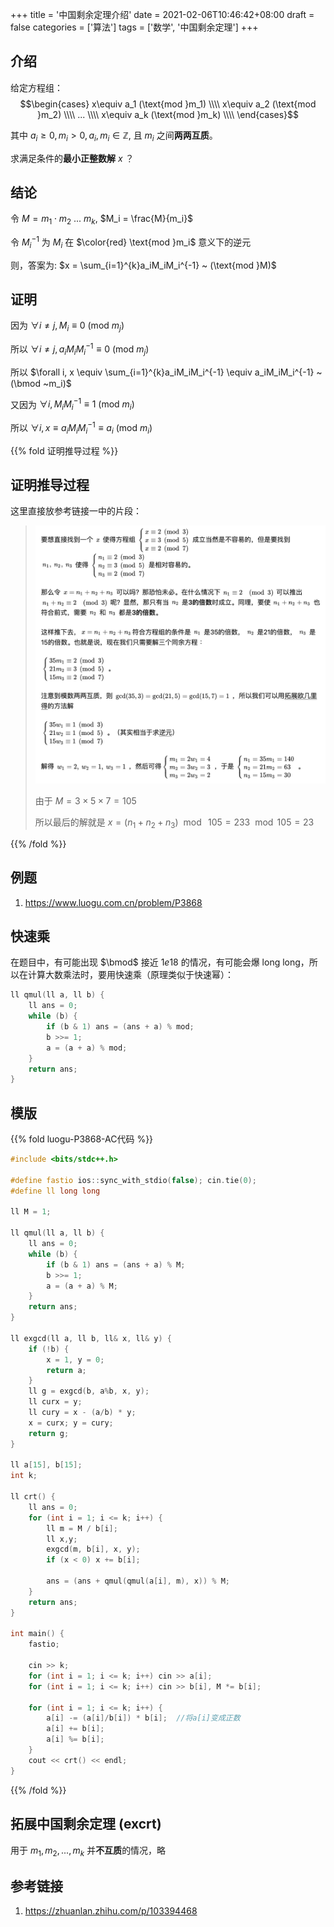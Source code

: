 +++
title = '中国剩余定理介绍'
date = 2021-02-06T10:46:42+08:00
draft = false
categories = ['算法']
tags = ['数学', '中国剩余定理']
+++

## 介绍
给定方程组：
$$\begin{cases} 
x\equiv a_1 (\text{mod }m_1) \\\\
x\equiv a_2 (\text{mod }m_2) \\\\
... \\\\
x\equiv a_k (\text{mod }m_k) \\\\
\end{cases}$$

其中 $a_i \geq 0, m_i > 0, a_i,m_i \in \mathbb{Z}$, 且 $m_i$ 之间**两两互质**。

求满足条件的**最小正整数解** $x$ ？

## 结论

令 $M = m_1 \cdot m_2 ~... ~m_k$, $M_i = \frac{M}{m_i}$

令 $M_i^{-1}$ 为 $M_i$ 在 $\color{red} \text{mod }m_i$ 意义下的逆元

则，答案为: $x = \sum_{i=1}^{k}a_iM_iM_i^{-1} ~ (\text{mod }M)$


## 证明

因为 $\forall i \neq j, M_i \equiv 0 ~(\text{mod } m_j)$

所以 $\forall i \neq j, a_iM_iM_i^{-1} \equiv 0~ (\text{mod } m_j)$

所以 $\forall i, x \equiv \sum_{i=1}^{k}a_iM_iM_i^{-1} \equiv a_iM_iM_i^{-1} ~ (\bmod ~m_i)$

又因为 $\forall i, M_iM_i^{-1} \equiv 1 ~(\text{mod } m_i)$

所以 $\forall i, x \equiv a_iM_iM_i^{-1} \equiv a_i ~ (\text{mod } m_i)$

{{% fold 证明推导过程 %}}
## 证明推导过程

这里直接放参考链接一中的片段：
> ![image](/images/003/1.png)
> 
> 由于 $M = 3\times5\times7 = 105$
> 
> 所以最后的解就是 $x = (n_1 + n_2 + n_3) ~\bmod ~ 105 = 233 ~ \bmod 105 = 23$

{{% /fold %}}

## 例题
1. https://www.luogu.com.cn/problem/P3868

## 快速乘
在题目中，有可能出现 $\bmod$ 接近 $1e18$ 的情况，有可能会爆 long long，所以在计算大数乘法时，要用快速乘（原理类似于快速幂）：

```cpp
ll qmul(ll a, ll b) {
    ll ans = 0;
    while (b) {
        if (b & 1) ans = (ans + a) % mod;
        b >>= 1;
        a = (a + a) % mod;
    }
    return ans;
}
```

## 模版

{{% fold luogu-P3868-AC代码 %}}

```cpp
#include <bits/stdc++.h>
 
#define fastio ios::sync_with_stdio(false); cin.tie(0);
#define ll long long

ll M = 1;

ll qmul(ll a, ll b) {
    ll ans = 0;
    while (b) {
        if (b & 1) ans = (ans + a) % M;
        b >>= 1;
        a = (a + a) % M;
    }
    return ans;
}

ll exgcd(ll a, ll b, ll& x, ll& y) {
    if (!b) {
        x = 1, y = 0;
        return a;
    }
    ll g = exgcd(b, a%b, x, y);
    ll curx = y;
    ll cury = x - (a/b) * y;
    x = curx; y = cury;
    return g;
}

ll a[15], b[15];
int k;

ll crt() {
    ll ans = 0;
    for (int i = 1; i <= k; i++) {
        ll m = M / b[i];
        ll x,y;
        exgcd(m, b[i], x, y);
        if (x < 0) x += b[i];

        ans = (ans + qmul(qmul(a[i], m), x)) % M;
    }
    return ans;
}

int main() {
    fastio;

    cin >> k;
    for (int i = 1; i <= k; i++) cin >> a[i];
    for (int i = 1; i <= k; i++) cin >> b[i], M *= b[i];

    for (int i = 1; i <= k; i++) {
        a[i] -= (a[i]/b[i]) * b[i];  //将a[i]变成正数
        a[i] += b[i];
        a[i] %= b[i];
    }
    cout << crt() << endl;
}
```

{{% /fold %}}


## 拓展中国剩余定理 (excrt)
用于 $m_1,m_2,...,m_k$ 并**不互质**的情况，略


## 参考链接
1. https://zhuanlan.zhihu.com/p/103394468

